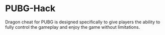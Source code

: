 # PUBG-Hack
  Dragon cheat for PUBG is designed specifically to give players the ability to fully control the gameplay and enjoy the game without limitations.
